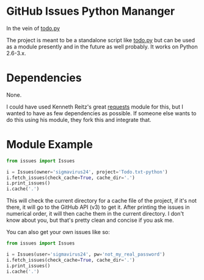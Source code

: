 # GitHub Issues Python Mananger

In the vein of [todo.py](http://git.io/todo.py)

The project is meant to be a standalone script like
[todo.py](http://git.io/todo.py) but can be used as a module presently and
in the future as well probably. It works on Python 2.6-3.x.

# Dependencies

None.

I could have used Kenneth Reitz's great
[requests](https://github.com/kennethreitz/requests) module for this, but I
wanted to have as few dependencies as possible. If someone else wants to do
this using his module, they fork this and integrate that.

# Module Example 

```python
from issues import Issues

i = Issues(owner='sigmavirus24', project='Todo.txt-python')
i.fetch_issues(check_cache=True, cache_dir='.')
i.print_issues()
i.cache('.')
```

This will check the current directory for a cache file of the project, if
it's not there, it will go to the GitHub API (v3) to get it. After printing
the issues in numerical order, it will then cache them in the current
directory. I don't know about you, but that's pretty clean and concise if
you ask me.

You can also get your own issues like so:

```python
from issues import Issues

i = Issues(user='sigmavirus24', pw='not_my_real_password')
i.fetch_issues(check_cache=True, cache_dir='.')
i.print_issues()
i.cache('.')
```
